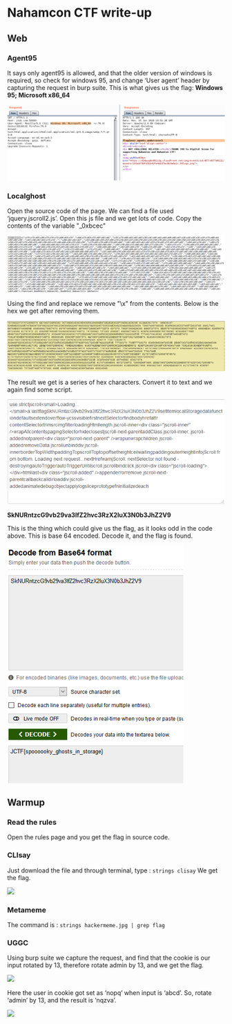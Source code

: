 # Nahamcon CTF write-up

## Web

### Agent95

It says only agent95 is allowed, and that the older version of windows is required, so check for windows 95,  and change ‘User agent’ header by capturing the request in burp suite.
This is what gives us the flag:
**Windows 95; Microsoft x86_64**

<img src="https://github.com/devPlayer55221/CTF-writeups/blob/master/NahamCon%20CTF%202020/images/agent95-2.png">

### Localghost

Open the source code of the page.  We can find a file used ‘jquery.jscroll2.js’. Open this js file and we get lots of code. Copy the contents of the variable "_0xbcec" 

<img src="https://github.com/devPlayer55221/CTF-writeups/blob/master/NahamCon%20CTF%202020/images/localghost-1.png">

Using the find and replace we remove "\x" from the contents. Below is the hex we get after removing them.

<img src="https://github.com/devPlayer55221/CTF-writeups/blob/master/NahamCon%20CTF%202020/images/localghost-2.png">
 
The result we get is a series of hex characters. Convert it to text and we again find some script.

<img src="https://github.com/devPlayer55221/CTF-writeups/blob/master/NahamCon%20CTF%202020/images/localghost-3.png">

**SkNURntzcG9vb29va3lfZ2hvc3RzX2luX3N0b3JhZ2V9**

This is the thing which could give us the flag, as it looks odd in the code above. This is base 64 encoded. Decode it, and the flag is found.

<img src="https://github.com/devPlayer55221/CTF-writeups/blob/master/NahamCon%20CTF%202020/images/localghost-4.png">
 
## Warmup

### Read the rules

Open the rules page and you get the flag in source code.

### CLIsay

Just download the file and through terminal, type : 
```strings clisay```
We get the flag. 

<img src="https://github.com/devPlayer55221/CTF-writeups/blob/master/NahamCon%20CTF%202020/images/clisay-1.png">

### Metameme

The command is : 
```strings hackermeme.jpg | grep flag```

### UGGC

Using burp suite we capture the request, and find that the cookie is our input rotated by 13, therefore rotate admin by 13, and we get the flag. 
 
 <img src="https://github.com/devPlayer55221/CTF-writeups/blob/master/NahamCon%20CTF%202020/images/uggc-1.png">

Here the user in cookie got set as ‘nopq’ when input is ‘abcd’. 
So, rotate ‘admin’ by 13, and the result is ‘nqzva’.
 
 <img src="https://github.com/devPlayer55221/CTF-writeups/blob/master/NahamCon%20CTF/images/uggc-2.png">


